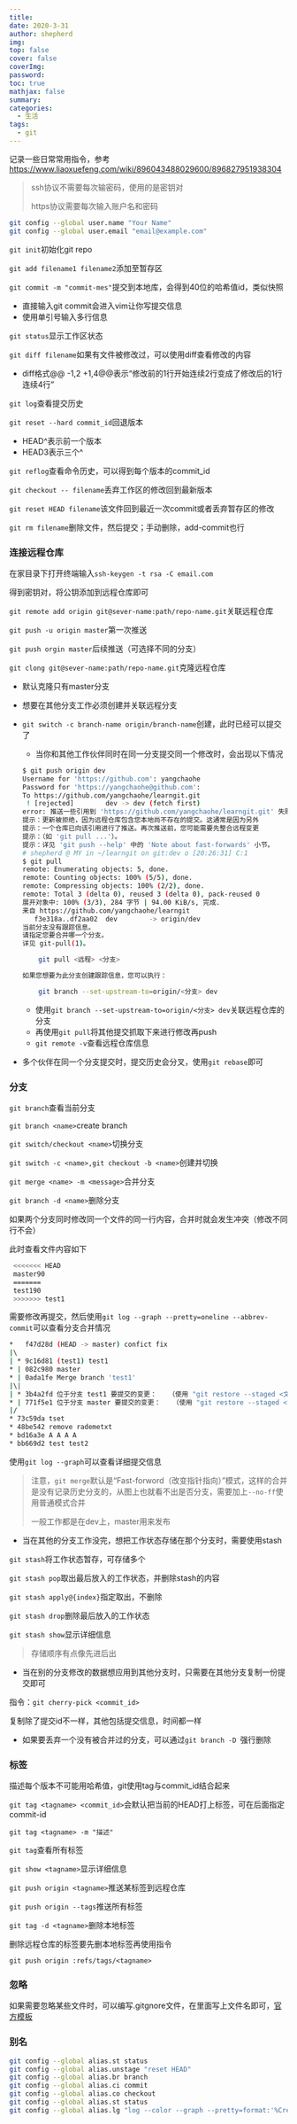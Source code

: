 ```yaml
---
title: 
date: 2020-3-31
author: shepherd
img: 
top: false
cover: false
coverImg: 
password:
toc: true
mathjax: false
summary: 
categories: 
  - 生活
tags:
  - git
---
```


记录一些日常常用指令，参考
https://www.liaoxuefeng.com/wiki/896043488029600/896827951938304

> ssh协议不需要每次输密码，使用的是密钥对
>
> https协议需要每次输入账户名和密码

```bash
git config --global user.name "Your Name"
git config --global user.email "email@example.com"
```

`git init`初始化git repo

`git add filename1 filename2`添加至暂存区

`git commit -m "commit-mes"`提交到本地库，会得到40位的哈希值id，类似快照

- 直接输入git commit会进入vim让你写提交信息
- 使用单引号输入多行信息

`git status`显示工作区状态

`git diff filename`如果有文件被修改过，可以使用diff查看修改的内容

- diff格式@@ -1,2 +1,4@@表示“修改前的1行开始连续2行变成了修改后的1行连续4行”

`git log`查看提交历史

`git reset --hard commit_id`回退版本

- HEAD^表示前一个版本
- HEAD3表示三个^

`git reflog`查看命令历史，可以得到每个版本的commit_id

`git checkout -- filename`丢弃工作区的修改回到最新版本

`git reset HEAD filename`该文件回到最近一次commit或者丢弃暂存区的修改

`git rm filename`删除文件，然后提交；手动删除，add-commit也行

### 连接远程仓库

在家目录下打开终端输入`ssh-keygen -t rsa -C email.com`

得到密钥对，将公钥添加到远程仓库即可

`git remote add origin git@sever-name:path/repo-name.git`关联远程仓库

`git push -u origin master`第一次推送

`git push orgin master`后续推送（可选择不同的分支）

`git clong git@sever-name:path/repo-name.git`克隆远程仓库

- 默认克隆只有master分支

- 想要在其他分支工作必须创建并关联远程分支

- `git switch -c branch-name origin/branch-name`创建，此时已经可以提交了

  - 当你和其他工作伙伴同时在同一分支提交同一个修改时，会出现以下情况

  ```bash
  $ git push origin dev 
  Username for 'https://github.com': yangchaohe
  Password for 'https://yangchaohe@github.com': 
  To https://github.com/yangchaohe/learngit.git
   ! [rejected]        dev -> dev (fetch first)
  error: 推送一些引用到 'https://github.com/yangchaohe/learngit.git' 失败
  提示：更新被拒绝，因为远程仓库包含您本地尚不存在的提交。这通常是因为另外
  提示：一个仓库已向该引用进行了推送。再次推送前，您可能需要先整合远程变更
  提示：（如 'git pull ...'）。
  提示：详见 'git push --help' 中的 'Note about fast-forwards' 小节。
  # shepherd @ MY in ~/learngit on git:dev o [20:26:31] C:1
  $ git pull 
  remote: Enumerating objects: 5, done.
  remote: Counting objects: 100% (5/5), done.
  remote: Compressing objects: 100% (2/2), done.
  remote: Total 3 (delta 0), reused 3 (delta 0), pack-reused 0
  展开对象中: 100% (3/3), 284 字节 | 94.00 KiB/s, 完成.
  来自 https://github.com/yangchaohe/learngit
     f3e318a..df2aa02  dev        -> origin/dev
  当前分支没有跟踪信息。
  请指定您要合并哪一个分支。
  详见 git-pull(1)。
  
      git pull <远程> <分支>
  
  如果您想要为此分支创建跟踪信息，您可以执行：
  
      git branch --set-upstream-to=origin/<分支> dev
  ```

  - 使用`git branch --set-upstream-to=origin/<分支> dev`关联远程仓库的分支
  - 再使用`git pull`将其他提交抓取下来进行修改再push
  - `git remote -v`查看远程仓库信息

- 多个伙伴在同一个分支提交时，提交历史会分叉，使用`git rebase`即可

### 分支

`git branch`查看当前分支

`git branch <name>`create branch

`git switch/checkout <name>`切换分支

`git switch -c <name>,git checkout -b <name>`创建并切换

`git merge <name> -m <message>`合并分支

`git branch -d <name>`删除分支

如果两个分支同时修改同一个文件的同一行内容，合并时就会发生冲突（修改不同行不会）

此时查看文件内容如下

```bash
 <<<<<<< HEAD
 master90
 =======
 test190
 >>>>>>> test1
```

需要修改再提交，然后使用`git log --graph --pretty=oneline --abbrev-commit`可以查看分支合并情况

```bash
*   f47d28d (HEAD -> master) confict fix
|\  
| * 9c16d81 (test1) test1
* | 082c980 master
* | 0ada1fe Merge branch 'test1'
|\| 
| * 3b4a2fd 位于分支 test1 要提交的变更：   （使用 "git restore --staged <文件>..." 以取消暂存）        修改：     readme.txt
* | 771f5e1 位于分支 master 要提交的变更：   （使用 "git restore --staged <文件>..." 以取消暂存）       修改：     readme.txt
|/  
* 73c59da tset
* 48be542 remove rademetxt
* bd16a3e A A A A
* bb669d2 test test2
```

使用`git log --graph`可以查看详细提交信息

> 注意，`git merge`默认是“Fast-forword（改变指针指向）”模式，这样的合并是没有记录历史分支的，从图上也就看不出是否分支，需要加上`--no-ff`使用普通模式合并
>
> 一般工作都是在dev上，master用来发布

- 当在其他的分支工作没完，想把工作状态存储在那个分支时，需要使用stash

`git stash`将工作状态暂存，可存储多个

`git stash pop`取出最后放入的工作状态，并删除stash的内容

`git stash apply@{index}`指定取出，不删除

`git stash drop`删除最后放入的工作状态

`git stash show`显示详细信息

> 存储顺序有点像先进后出

- 当在别的分支修改的数据想应用到其他分支时，只需要在其他分支复制一份提交即可

指令：`git cherry-pick <commit_id>`

复制除了提交id不一样，其他包括提交信息，时间都一样

- 如果要丢弃一个没有被合并过的分支，可以通过`git branch -D `强行删除

### 标签

描述每个版本不可能用哈希值，git使用tag与commit_id结合起来

`git tag <tagname> <commit_id>`会默认把当前的HEAD打上标签，可在后面指定commit-id

`git tag <tagname> -m "描述"`

`git tag`查看所有标签

`git show <tagname>`显示详细信息

`git push origin <tagname>`推送某标签到远程仓库

`git push origin --tags`推送所有标签

 `git tag -d <tagname>`删除本地标签

删除远程仓库的标签要先删本地标签再使用指令

`git push origin :refs/tags/<tagname>`

### 忽略

如果需要忽略某些文件时，可以编写.gitgnore文件，在里面写上文件名即可，[官方模板](https://github.com/github/gitignore)

### 别名

```bash
git config --global alias.st status
git config --global alias.unstage "reset HEAD"
git config --global alias.br branch
git config --global alias.ci commit
git config --global alias.co checkout
git config --global alias.st status
git config --global alias.lg "log --color --graph --pretty=format:'%Cred%h%Creset -%C(yellow)%d%Creset %s %Cgreen(%cr) %C(bold blue)<%an>%Creset' --abbrev-commit"
```

